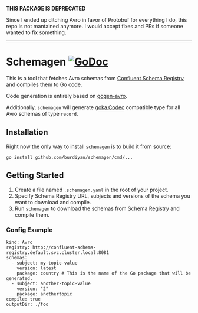 **THIS PACKAGE IS DEPRECATED**

Since I ended up ditching Avro in favor of Protobuf for everything I do, this repo is not mantained anymore. I would accept fixes and PRs if someone wanted to fix something.

---

# Schemagen [![GoDoc](https://godoc.org/github.com/burdiyan/schemagen?status.svg)](https://godoc.org/github.com/burdiyan/schemagen)

This is a tool that fetches Avro schemas from [Confluent Schema Registry](https://github.com/confluentinc/schema-registry) and compiles them to Go code.

Code generation is entirely based on [gogen-avro](https://github.com/alanctgardner/gogen-avro).

Additionally, `schemagen` will generate [goka.Codec](https://godoc.org/github.com/lovoo/goka#Codec) compatible type for all Avro schemas of type `record`.

## Installation

Right now the only way to install `schemagen` is to build it from source:

```
go install github.com/burdiyan/schemagen/cmd/...
```

## Getting Started

1. Create a file named `.schemagen.yaml` in the root of your project.
2. Specify Schema Registry URL, subjects and versions of the schema you want to download and compile.
3. Run `schemagen` to download the schemas from Schema Registry and compile them.

### Config Example

```
kind: Avro
registry: http://confluent-schema-registry.default.svc.cluster.local:8081
schemas:
  - subject: my-topic-value
    version: latest
    package: country # This is the name of the Go package that will be generated.
  - subject: another-topic-value
    version: "2"
    package: anothertopic
compile: true
outputDir: ./foo
```
